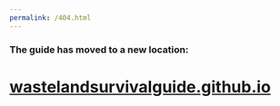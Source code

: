 ```yaml
---
permalink: /404.html
---
```

### The guide has moved to a new location:
# [wastelandsurvivalguide.github.io](https://wastelandsurvivalguide.github.io)
